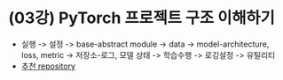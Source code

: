# (03강) PyTorch 프로젝트 구조 이해하기
- 실행 -> 설정 -> base-abstract module -> data -> model-architecture, loss, metric -> 저장소-로그, 모델 상태 -> 학습수행 -> 로깅설정 -> 유틸리티
- [추천 repository](https://github.com/victoresque/pytorch-template)